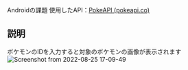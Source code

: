 Androidの課題
使用したAPI：[PokeAPI (pokeapi.co)](https://pokeapi.co/)<br>
## 説明
ポケモンのIDを入力すると対象のポケモンの画像が表示されます
![Screenshot from 2022-08-25 17-09-49](https://user-images.githubusercontent.com/83270158/186611985-9b65618d-e9d3-4618-966b-18a46eeb50c6.png)
